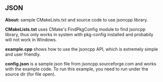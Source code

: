 ## JSON

**About:** sample CMakeLists.txt and source code to use jsoncpp library. 

**CMakeLists.txt** uses CMake's FindPkgConfig module to find jsoncpp library, thus only works in system with pkg-config installed and probabily  will not work in Windows.

**example.cpp** shows how to use the jsoncpp API, which is extremely simple and user friendly. 

**config.json** is a sample json file from jsoncpp.sourceforge.com and works with the example code. To run this example, you need to run under the source dir (for file open).


